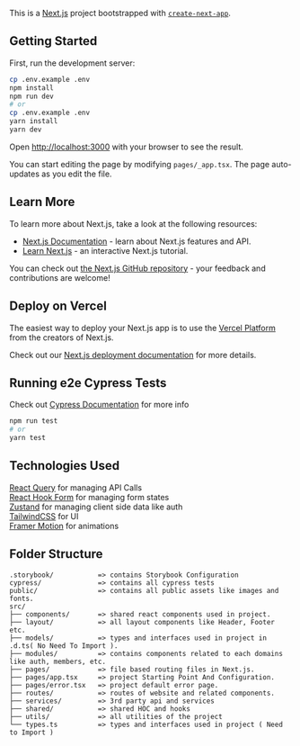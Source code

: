This is a [Next.js](https://nextjs.org/) project bootstrapped
with [`create-next-app`](https://github.com/vercel/next.js/tree/canary/packages/create-next-app).

## Getting Started

First, run the development server:

```bash
cp .env.example .env
npm install
npm run dev
# or
cp .env.example .env
yarn install
yarn dev
```

Open [http://localhost:3000](http://localhost:3000) with your browser to see the result.

You can start editing the page by modifying `pages/_app.tsx`. The page auto-updates as you edit the file.

## Learn More

To learn more about Next.js, take a look at the following resources:

- [Next.js Documentation](https://nextjs.org/docs) - learn about Next.js features and API.
- [Learn Next.js](https://nextjs.org/learn) - an interactive Next.js tutorial.

You can check out [the Next.js GitHub repository](https://github.com/vercel/next.js/) - your feedback and contributions
are welcome!

## Deploy on Vercel

The easiest way to deploy your Next.js app is to use
the [Vercel Platform](https://vercel.com/new?utm_medium=default-template&filter=next.js&utm_source=create-next-app&utm_campaign=create-next-app-readme)
from the creators of Next.js.

Check out our [Next.js deployment documentation](https://nextjs.org/docs/deployment) for more details.

## Running e2e Cypress Tests

Check out [Cypress Documentation](https://docs.cypress.io/) for more info

```bash
npm run test
# or
yarn test
```

## Technologies Used

[React Query](https://react-query.tanstack.com/overview) for managing API Calls \
[React Hook Form](https://react-hook-form.com/api) for managing form states \
[Zustand](https://github.com/pmndrs/zustand) for managing client side data like auth \
[TailwindCSS](https://tailwindcss.com/docs) for UI \
[Framer Motion](https://www.framer.com/docs/) for animations

## Folder Structure

```
.storybook/           => contains Storybook Configuration
cypress/              => contains all cypress tests
public/               => contains all public assets like images and fonts.
src/
├── components/       => shared react components used in project.
├── layout/           => all layout components like Header, Footer etc.
├── models/           => types and interfaces used in project in .d.ts( No Need To Import ).
├── modules/          => contains components related to each domains like auth, members, etc.
├── pages/            => file based routing files in Next.js.
├── pages/app.tsx     => project Starting Point And Configuration.
├── pages/error.tsx   => project default error page.
├── routes/           => routes of website and related components.
├── services/         => 3rd party api and services
├── shared/           => shared HOC and hooks
├── utils/            => all utilities of the project
└── types.ts          => types and interfaces used in project ( Need to Import )
```
